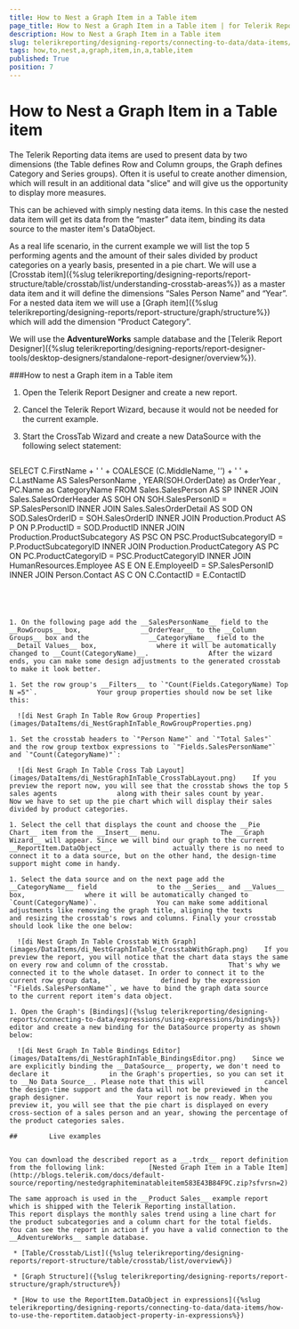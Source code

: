 ```yaml
---
title: How to Nest a Graph Item in a Table item
page_title: How to Nest a Graph Item in a Table item | for Telerik Reporting Documentation
description: How to Nest a Graph Item in a Table item
slug: telerikreporting/designing-reports/connecting-to-data/data-items/how-to-nest-a-graph-item-in-a-table-item
tags: how,to,nest,a,graph,item,in,a,table,item
published: True
position: 7
---
```


# How to Nest a Graph Item in a Table item



The Telerik Reporting data items are used to present data by two dimensions (the Table defines Row and Column groups, the Graph defines Category and Series groups).         Often it is useful to create another dimension, which will result in an additional data "slice" and will give us the opportunity to display more measures.       

This can be achieved with simply nesting data items. In this case the nested data item will get its data from the “master” data item,         binding its data source to the master item's DataObject.       

As a real life scenario, in the current example we will list the top 5 performing agents and the amount of their sales divided by product categories         on a yearly basis, presented in a pie chart. We will use a [Crosstab item]({%slug telerikreporting/designing-reports/report-structure/table/crosstab/list/understanding-crosstab-areas%}) as a master data item and it will define the dimensions “Sales Person Name” and “Year”.         For a nested data item we will use a [Graph item]({%slug telerikreporting/designing-reports/report-structure/graph/structure%}) which will add the dimension “Product Category”.       

We will use the __AdventureWorks__ sample database and the [Telerik Report Designer]({%slug telerikreporting/designing-reports/report-designer-tools/desktop-designers/standalone-report-designer/overview%}).       

###How to nest a Graph item in a Table item

1. Open the Telerik Report Designer and create a new report.

1. Cancel the Telerik Report Wizard, because it would not be needed for the current example.

1. Start the CrossTab Wizard and create a new DataSource with the following select statement:

	
    ````sql

SELECT
C.FirstName + ' ' + COALESCE (C.MiddleName, '') + ' ' + C.LastName AS SalesPersonName
, YEAR(SOH.OrderDate) as OrderYear
, PC.Name as CategoryName
FROM
Sales.SalesPerson AS SP
INNER JOIN Sales.SalesOrderHeader AS SOH ON SOH.SalesPersonID = SP.SalesPersonID
INNER JOIN Sales.SalesOrderDetail AS SOD ON SOD.SalesOrderID = SOH.SalesOrderID
INNER JOIN Production.Product AS P ON P.ProductID = SOD.ProductID
INNER JOIN Production.ProductSubcategory AS PSC ON PSC.ProductSubcategoryID = P.ProductSubcategoryID
INNER JOIN Production.ProductCategory AS PC ON PC.ProductCategoryID = PSC.ProductCategoryID
INNER JOIN HumanResources.Employee AS E ON E.EmployeeID = SP.SalesPersonID
INNER JOIN Person.Contact AS C ON C.ContactID = E.ContactID
````




1. On the following page add the __SalesPersonName__ field to the __RowGroups__ box,               __OrderYear__ to the __Column Groups__ box and the               __CategoryName__ field to the __Detail Values__ box,               where it will be automatically changed to __Count(CategoryName)__.               After the wizard ends, you can make some design adjustments to the generated crosstab to make it look better.             

1. Set the row group's __Filters__ to `"Count(Fields.CategoryName) Top N =5"`.               Your group properties should now be set like this:               

  ![di Nest Graph In Table Row Group Properties](images/DataItems/di_NestGraphInTable_RowGroupProperties.png)

1. Set the crosstab headers to `"Person Name"` and `"Total Sales"`               and the row group textbox expressions to `"Fields.SalesPersonName"` and `"Count(CategoryName)"`:               

  ![di Nest Graph In Table Cross Tab Layout](images/DataItems/di_NestGraphInTable_CrossTabLayout.png)    If you preview the report now, you will see that the crosstab shows the top 5 sales agents               along with their sales count by year.                 Now we have to set up the pie chart which will display their sales divided by product categories.             

1. Select the cell that displays the count and choose the __Pie Chart__ item from the __Insert__ menu.               The __Graph Wizard__ will appear. Since we will bind our graph to the current __ReportItem.DataObject__,               actually there is no need to connect it to a data source, but on the other hand, the design-time support might come in handy.             

1. Select the data source and on the next page add the __CategoryName__ field               to the __Series__ and __Values__ box,               where it will be automatically changed to `Count(CategoryName)`.               You can make some additional adjustments like removing the graph title, aligning the texts               and resizing the crosstab's rows and columns. Finally your crosstab should look like the one below:               

  ![di Nest Graph In Table Crosstab With Graph](images/DataItems/di_NestGraphInTable_CrosstabWithGraph.png)    If you preview the report, you will notice that the chart data stays the same on every row and column of the crosstab.               That's why we connected it to the whole dataset. In order to connect it to the current row group data,               defined by the expression `"Fields.SalesPersonName"`, we have to bind the graph data source               to the current report item's data object.             

1. Open the Graph's [Bindings]({%slug telerikreporting/designing-reports/connecting-to-data/expressions/using-expressions/bindings%}) editor and create a new binding for the DataSource property as shown below:               

  ![di Nest Graph In Table Bindings Editor](images/DataItems/di_NestGraphInTable_BindingsEditor.png)    Since we are explicitly binding the __DataSource__ property, we don't need to declare it               in the Graph's properties, so you can set it to __No Data Source__. Please note that this will               cancel the design-time support and the data will not be previewed in the graph designer.                 Your report is now ready. When you preview it, you will see that the pie chart is displayed on every               cross-section of a sales person and an year, showing the percentage of the product categories sales.             

##        Live examples
      

You can download the described report as a __.trdx__ report definition from the following link:           [Nested Graph Item in a Table Item](http://blogs.telerik.com/docs/default-source/reporting/nestedgraphiteminatableitem583E43B84F9C.zip?sfvrsn=2)

The same approach is used in the __Product Sales__ example report which is shipped with the Telerik Reporting installation.           This report displays the monthly sales trend using a line chart for the product subcategories and a column chart for the total fields.           You can see the report in action if you have a valid connection to the __AdventureWorks__ sample database.         

 * [Table/Crosstab/List]({%slug telerikreporting/designing-reports/report-structure/table/crosstab/list/overview%})

 * [Graph Structure]({%slug telerikreporting/designing-reports/report-structure/graph/structure%})

 * [How to use the ReportItem.DataObject in expressions]({%slug telerikreporting/designing-reports/connecting-to-data/data-items/how-to-use-the-reportitem.dataobject-property-in-expressions%})
